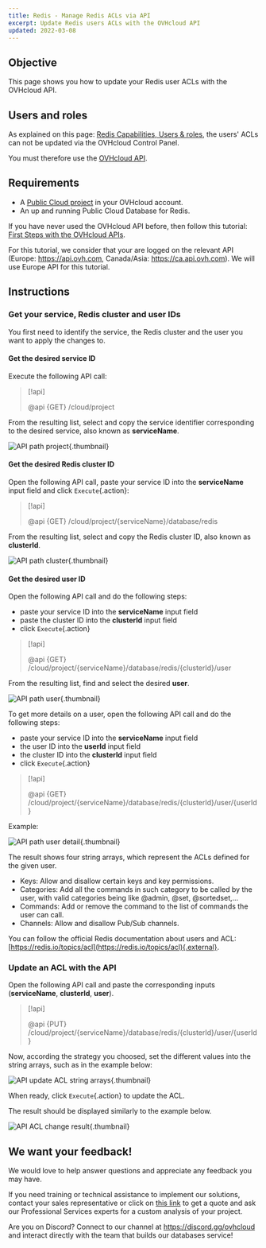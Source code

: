 ```yaml
---
title: Redis - Manage Redis ACLs via API
excerpt: Update Redis users ACLs with the OVHcloud API
updated: 2022-03-08
---
```



## Objective

This page shows you how to update your Redis user ACLs with the OVHcloud API.

## Users and roles

As explained on this page: [Redis Capabilities, Users & roles](/pages/public_cloud/public_cloud_databases/redis_01_capabilities#users-and-roles), the users' ACLs can not be updated via the OVHcloud Control Panel.

You must therefore use the [OVHcloud API](/pages/manage_and_operate/api/first-steps).

## Requirements

- A [Public Cloud project](https://www.ovhcloud.com/en-au/public-cloud/) in your OVHcloud account.
- An up and running Public Cloud Database for Redis.

If you have never used the OVHcloud API before, then follow this tutorial: [First Steps with the OVHcloud APIs](/pages/manage_and_operate/api/first-steps).

For this tutorial, we consider that your are logged on the relevant API (Europe: <https://api.ovh.com>, Canada/Asia:  <https://ca.api.ovh.com>). We will use Europe API for this tutorial.

## Instructions

### Get your service, Redis cluster and user IDs

You first need to identify the service, the Redis cluster and the user you want to apply the changes to.

#### Get the desired service ID

Execute the following API call:

> [!api]
>
> @api {GET} /cloud/project
>

From the resulting list, select and copy the service identifier corresponding to the desired service, also known as **serviceName**.

![API path project](images/redis_07_update_acls_01.png){.thumbnail}

#### Get the desired Redis cluster ID

Open the following API call, paste your service ID into the **serviceName** input field and click `Execute`{.action}:

> [!api]
>
> @api {GET} /cloud/project/{serviceName}/database/redis
>

From the resulting list, select and copy the Redis cluster ID, also known as **clusterId**.

![API path cluster](images/redis_07_update_acls_02.png){.thumbnail}

#### Get the desired user ID

Open the following API call and do the following steps:

- paste your service ID into the **serviceName** input field
- paste the cluster ID into the **clusterId** input field
- click `Execute`{.action}

> [!api]
>
> @api {GET} /cloud/project/{serviceName}/database/redis/{clusterId}/user
>

From the resulting list, find and select the desired **user**.

![API path user](images/redis_07_update_acls_03.png){.thumbnail}

To get more details on a user, open the following API call and do the following steps:

- paste your service ID into the **serviceName** input field
- the user ID into the **userId** input field
- the cluster ID into the **clusterId** input field
- click `Execute`{.action}

> [!api]
>
> @api {GET} /cloud/project/{serviceName}/database/redis/{clusterId}/user/{userId}
>

Example:

![API path user detail](images/redis_07_update_acls_04.png){.thumbnail}

The result shows four string arrays, which represent the ACLs defined for the given user.

- Keys: Allow and disallow certain keys and key permissions.
- Categories: Add all the commands in such category to be called by the user, with valid categories being like @admin, @set, @sortedset,...
- Commands: Add or remove the command to the list of commands the user can call.
- Channels: Allow and disallow Pub/Sub channels.

You can follow the official Redis documentation about users and ACL: [https://redis.io/topics/acl](https://redis.io/topics/acl){.external}.

### Update an ACL with the API

Open the following API call and paste the corresponding inputs (**serviceName**, **clusterId**, **user**).

> [!api]
>
> @api {PUT} /cloud/project/{serviceName}/database/redis/{clusterId}/user/{userId}
>

Now, according the strategy you choosed, set the different values into the string arrays, such as in the example below:

![API update ACL string arrays](images/redis_07_update_acls_05.png){.thumbnail}

When ready, click `Execute`{.action} to update the ACL.

The result should be displayed similarly to the example below.

![API ACL change result](images/redis_07_update_acls_06.png){.thumbnail}

## We want your feedback!

We would love to help answer questions and appreciate any feedback you may have.

If you need training or technical assistance to implement our solutions, contact your sales representative or click on [this link](https://www.ovhcloud.com/en-au/professional-services/) to get a quote and ask our Professional Services experts for a custom analysis of your project.

Are you on Discord? Connect to our channel at <https://discord.gg/ovhcloud> and interact directly with the team that builds our databases service!
